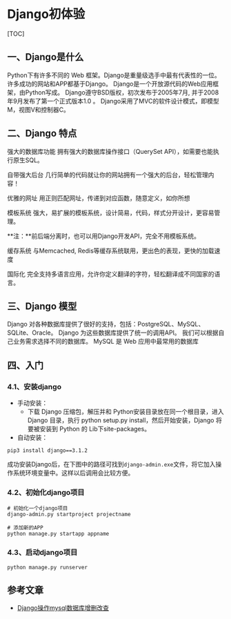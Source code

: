 # Django初体验



[TOC]


## 一、Django是什么
Python下有许多不同的 Web 框架。Django是重量级选手中最有代表性的一位。许多成功的网站和APP都基于Django。
Django是一个开放源代码的Web应用框架，由Python写成。
Django遵守BSD版权，初次发布于2005年7月, 并于2008年9月发布了第一个正式版本1.0 。
Django采用了MVC的软件设计模式，即模型M，视图V和控制器C。
## 二、Django 特点
强大的数据库功能
拥有强大的数据库操作接口（QuerySet API），如需要也能执行原生SQL。

自带强大后台
几行简单的代码就让你的网站拥有一个强大的后台，轻松管理内容！

优雅的网址
用正则匹配网址，传递到对应函数，随意定义，如你所想

模板系统
强大，易扩展的模板系统，设计简易，代码，样式分开设计，更容易管理。

**注：**前后端分离时，也可以用Django开发API，完全不用模板系统。

缓存系统
与Memcached, Redis等缓存系统联用，更出色的表现，更快的加载速度

国际化
完全支持多语言应用，允许你定义翻译的字符，轻松翻译成不同国家的语言。

## 三、Django 模型
Django 对各种数据库提供了很好的支持，包括：PostgreSQL、MySQL、SQLite、Oracle。
Django 为这些数据库提供了统一的调用API。 我们可以根据自己业务需求选择不同的数据库。
MySQL 是 Web 应用中最常用的数据库



## 四、入门

### 4.1、安装django

- 手动安装：
  - 下载 Django 压缩包，解压并和 Python安装目录放在同一个根目录，进入 Django 目录，执行 python setup.py install，然后开始安装，Django 将要被安装到 Python 的 Lib下site-packages。
- 自动安装：

```shell
pip3 install django==3.1.2
```

成功安装Django后，在下图中的路径可找到`django-admin.exe`文件，将它加入操作系统环境变量中。这样以后调用会比较方便。

### 4.2、初始化django项目

```shell
# 初始化一个django项目
django-admin.py startproject projectname

# 添加新的APP
python manage.py startapp appname
```

### 4.3、启动django项目

```shell
python manage.py runserver
```









## 参考文章

-  [Django操作mysql数据库增删改查](https://blog.csdn.net/zhangcongyi420/article/details/102313888)
